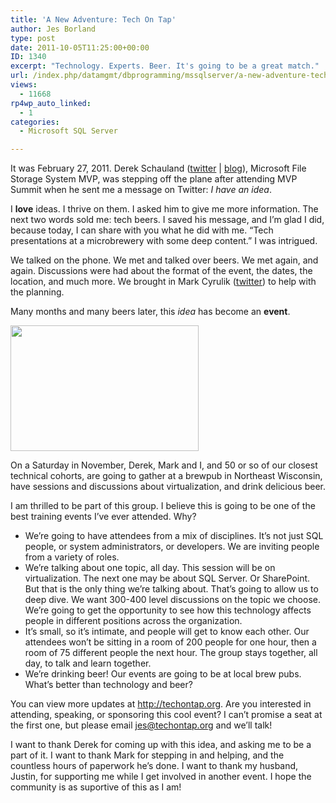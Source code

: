 ```yaml
---
title: 'A New Adventure: Tech On Tap'
author: Jes Borland
type: post
date: 2011-10-05T11:25:00+00:00
ID: 1340
excerpt: "Technology. Experts. Beer. It's going to be a great match."
url: /index.php/datamgmt/dbprogramming/mssqlserver/a-new-adventure-tech-on/
views:
  - 11668
rp4wp_auto_linked:
  - 1
categories:
  - Microsoft SQL Server

---
```

It was February 27, 2011. Derek Schauland ([twitter][1] | [blog][2]), Microsoft File Storage System MVP, was stepping off the plane after attending MVP Summit when he sent me a message on Twitter: _I have an idea_. 

I **love** ideas. I thrive on them. I asked him to give me more information. The next two words sold me: tech beers. I saved his message, and I&#8217;m glad I did, because today, I can share with you what he did with me. &#8220;Tech presentations at a microbrewery with some deep content.&#8221; I was intrigued. 

We talked on the phone. We met and talked over beers. We met again, and again. Discussions were had about the format of the event, the dates, the location, and much more. We brought in Mark Cyrulik ([twitter][3]) to help with the planning. 

Many months and many beers later, this _idea_ has become an **event**. 

<div class="image_block">
  <a href="/wp-content/uploads/users/grrlgeek/Tech-on-Tap_FINALBLUE.png?mtime=1317820723"><img alt="" src="/wp-content/uploads/users/grrlgeek/Tech-on-Tap_FINALBLUE.png?mtime=1317820723" width="301" height="201" /></a>
</div>

On a Saturday in November, Derek, Mark and I, and 50 or so of our closest technical cohorts, are going to gather at a brewpub in Northeast Wisconsin, have sessions and discussions about virtualization, and drink delicious beer. 

I am thrilled to be part of this group. I believe this is going to be one of the best training events I&#8217;ve ever attended. Why? 

  * We&#8217;re going to have attendees from a mix of disciplines. It&#8217;s not just SQL people, or system administrators, or developers. We are inviting people from a variety of roles. 
  * We&#8217;re talking about one topic, all day. This session will be on virtualization. The next one may be about SQL Server. Or SharePoint. But that is the only thing we&#8217;re talking about. That&#8217;s going to allow us to deep dive. We want 300-400 level discussions on the topic we choose. We&#8217;re going to get the opportunity to see how this technology affects people in different positions across the organization. 
  * It&#8217;s small, so it&#8217;s intimate, and people will get to know each other. Our attendees won&#8217;t be sitting in a room of 200 people for one hour, then a room of 75 different people the next hour. The group stays together, all day, to talk and learn together.
  * We&#8217;re drinking beer! Our events are going to be at local brew pubs. What&#8217;s better than technology and beer? 

You can view more updates at <http://techontap.org>. Are you interested in attending, speaking, or sponsoring this cool event? I can&#8217;t promise a seat at the first one, but please email jes@techontap.org and we&#8217;ll talk! 

I want to thank Derek for coming up with this idea, and asking me to be a part of it. I want to thank Mark for stepping in and helping, and the countless hours of paperwork he&#8217;s done. I want to thank my husband, Justin, for supporting me while I get involved in another event. I hope the community is as suportive of this as I am!

 [1]: http://twitter.com/#!/webjunkie
 [2]: http://techhelp.cybercreations.net/
 [3]: http://twitter.com/#!/mcyrulik